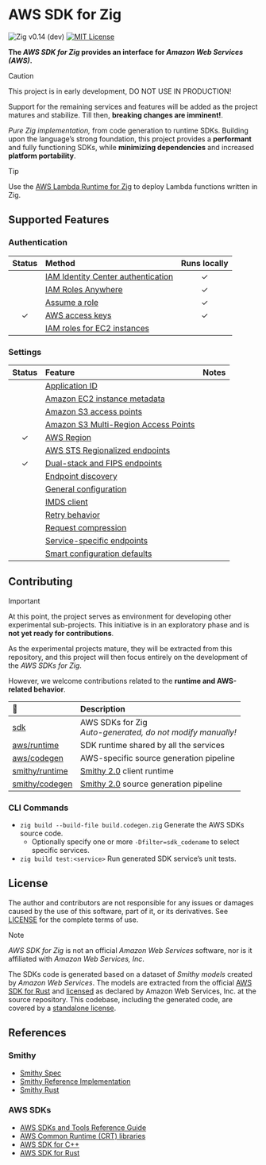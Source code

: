 # AWS SDK for Zig

![Zig v0.14 (dev)](https://img.shields.io/badge/Zig-v0.14_(dev)_-black?logo=zig&logoColor=F7A41D "Zig v0.14 – master branch")
[![MIT License](https://img.shields.io/github/license/by-nir/aws-sdk-zig)](/LICENSE)

**The _AWS SDK for Zig_ provides an interface for _Amazon Web Services (AWS)_.**

> [!CAUTION]
> This project is in early development, DO NOT USE IN PRODUCTION!
>
> Support for the remaining services and features will be added as the project
> matures and stabilize. Till then, **breaking changes are imminent!**.

_Pure Zig implementation,_ from code generation to runtime SDKs.
Building upon the language’s strong foundation, this project provides a
**performant** and fully functioning SDKs, while **minimizing dependencies** and
increased **platform portability**.

> [!TIP]
> Use the [AWS Lambda Runtime for Zig](https://github.com/by-nir/aws-lambda-zig)
> to deploy Lambda functions written in Zig.

## Supported Features

### Authentication

| Status | Method | Runs locally |
|:------:|:-------|:------------:|
|        | [IAM Identity Center authentication](https://docs.aws.amazon.com/sdkref/latest/guide/access-sso.html) | ✓ |
|        | [IAM Roles Anywhere](https://docs.aws.amazon.com/sdkref/latest/guide/access-rolesanywhere.html) | ✓ |
|        | [Assume a role](https://docs.aws.amazon.com/sdkref/latest/guide/access-assume-role.html) | ✓ |
| ✓      | [AWS access keys](https://docs.aws.amazon.com/sdkref/latest/guide/access-users.html) | ✓ |
|        | [IAM roles for EC2 instances](https://docs.aws.amazon.com/sdkref/latest/guide/access-iam-roles-for-ec2.html) |   |

### Settings

| Status | Feature | Notes |
|:------:|:--------|:------|
|        | [Application ID](https://docs.aws.amazon.com/sdkref/latest/guide/feature-appid.html) | |
|        | [Amazon EC2 instance metadata](https://docs.aws.amazon.com/sdkref/latest/guide/feature-ec2-instance-metadata.html) | |
|        | [Amazon S3 access points](https://docs.aws.amazon.com/sdkref/latest/guide/feature-s3-access-point.html) | |
|        | [Amazon S3 Multi-Region Access Points](https://docs.aws.amazon.com/sdkref/latest/guide/feature-s3-mrap.html) | |
| ✓      | [AWS Region](https://docs.aws.amazon.com/sdkref/latest/guide/feature-region.html) | |
|        | [AWS STS Regionalized endpoints](https://docs.aws.amazon.com/sdkref/latest/guide/feature-sts-regionalized-endpoints.html) | |
| ✓      | [Dual-stack and FIPS endpoints](https://docs.aws.amazon.com/sdkref/latest/guide/feature-endpoints.html) | |
|        | [Endpoint discovery](https://docs.aws.amazon.com/sdkref/latest/guide/feature-endpoint-discovery.html) | |
|        | [General configuration](https://docs.aws.amazon.com/sdkref/latest/guide/feature-gen-config.html) | |
|        | [IMDS client](https://docs.aws.amazon.com/sdkref/latest/guide/feature-imds-client.html) | |
|        | [Retry behavior](https://docs.aws.amazon.com/sdkref/latest/guide/feature-retry-behavior.html) | |
|        | [Request compression](https://docs.aws.amazon.com/sdkref/latest/guide/feature-compression.html) | |
|        | [Service-specific endpoints](https://docs.aws.amazon.com/sdkref/latest/guide/feature-ss-endpoints.html) | |
|        | [Smart configuration defaults](https://docs.aws.amazon.com/sdkref/latest/guide/feature-smart-config-defaults.html) | |

## Contributing

> [!IMPORTANT]
> At this point, the project serves as environment for developing other experimental sub-projects.
> This initiative is in an exploratory phase and is **not yet ready for contributions**.

As the experimental projects mature, they will be extracted from this repository,
and this project will then focus entirely on the development of the _AWS SDKs for Zig_.

However, we welcome contributions related to the **runtime and AWS-related behavior**.

| 📁                                | Description                                                     |
|:----------------------------------|:----------------------------------------------------------------|
| [sdk](sdk/)                       | AWS SDKs for Zig<br />_Auto-generated, do not modify manually!_ |
| [aws/runtime](aws/runtime/)       | SDK runtime shared by all the services                          |
| [aws/codegen](aws/codegen/)       | AWS-specific source generation pipeline                         |
| [smithy/runtime](smithy/runtime/) | [Smithy 2.0](https://smithy.io/2.0) client runtime              |
| [smithy/codegen](smithy/codegen/) | [Smithy 2.0](https://smithy.io/2.0) source generation pipeline  |

### CLI Commands

- `zig build --build-file build.codegen.zig` Generate the AWS SDKs source code.
    - Optionally specify one or more `-Dfilter=sdk_codename` to select specific services.
- `zig build test:<service>` Run generated SDK service’s unit tests.

## License

The author and contributors are not responsible for any issues or damages caused
by the use of this software, part of it, or its derivatives. See [LICENSE](/LICENSE)
for the complete terms of use.

> [!NOTE]
> _AWS SDK for Zig_ is not an official _Amazon Web Services_ software, nor is it
> affiliated with _Amazon Web Services, Inc_.

The SDKs code is generated based on a dataset of _Smithy models_ created by
_Amazon Web Services_. The models are extracted from the official [AWS SDK for Rust](https://github.com/awslabs/aws-sdk-rust)
and [licensed](https://github.com/awslabs/aws-sdk-rust/blob/main/LICENSE) as 
declared by Amazon Web Services, Inc. at the source repository.
This codebase, including the generated code, are covered by a [standalone license](/LICENSE).

## References

### Smithy

- [Smithy Spec](https://smithy.io/2.0/index.html)
- [Smithy Reference Implementation](https://github.com/smithy-lang/smithy)
- [Smithy Rust](https://github.com/smithy-lang/smithy-rs)

### AWS SDKs

- [AWS SDKs and Tools Reference Guide](https://docs.aws.amazon.com/sdkref/latest/guide/overview.html)
- [AWS Common Runtime (CRT) libraries](https://docs.aws.amazon.com/sdkref/latest/guide/common-runtime.html)
- [AWS SDK for C++](https://github.com/aws/aws-sdk-cpp)
- [AWS SDK for Rust](https://github.com/awslabs/aws-sdk-rust)